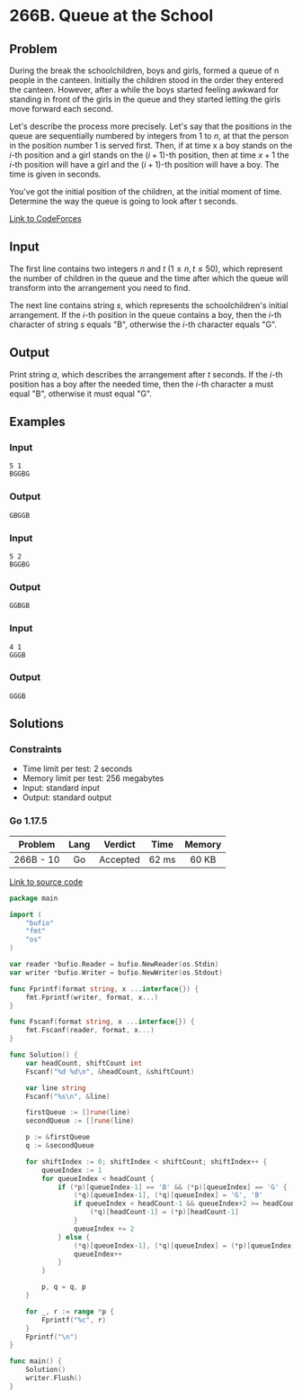 # 266B. Queue at the School

## Problem

During the break the schoolchildren, boys and girls, formed a queue of n people in the canteen. Initially the children stood in the order they entered the canteen. However, after a while the boys started feeling awkward for standing in front of the girls in the queue and they started letting the girls move forward each second.

Let's describe the process more precisely. Let's say that the positions in the queue are sequentially numbered by integers from 1 to $n$, at that the person in the position number 1 is served first. Then, if at time x a boy stands on the $i$-th position and a girl stands on the $(i + 1)$-th position, then at time $x + 1$ the $i$-th position will have a girl and the $(i + 1)$-th position will have a boy. The time is given in seconds.

You've got the initial position of the children, at the initial moment of time. Determine the way the queue is going to look after t seconds.

[Link to CodeForces](https://codeforces.com/problemset/problem/266/B)

## Input

The first line contains two integers $n$ and $t$ ($1 \leq n, t \leq 50$), which represent the number of children in the queue and the time after which the queue will transform into the arrangement you need to find.

The next line contains string $s$, which represents the schoolchildren's initial arrangement. If the $i$-th position in the queue contains a boy, then the $i$-th
character of string $s$ equals "B", otherwise the $i$-th character equals "G".

## Output

Print string $a$, which describes the arrangement after $t$ seconds. If the $i$-th position has a boy after the needed time, then the $i$-th character a must equal "B", otherwise it must equal "G".

## Examples

### Input

```
5 1
BGGBG
```

### Output

```
GBGGB
```

### Input

```
5 2
BGGBG
```

### Output

```
GGBGB
```

### Input

```
4 1
GGGB
```

### Output

```
GGGB
```

## Solutions

### Constraints

  - Time limit per test: 2 seconds
  - Memory limit per test: 256 megabytes
  - Input: standard input
  - Output: standard output

### Go 1.17.5

|  Problem  |    Lang   |  Verdict | Time  | Memory |
|:---------:|:---------:|:--------:|:-----:|:------:|
| 266B - 10 |    Go     | Accepted | 62 ms |  60 KB  |

[Link to source code](solution.go)

```go
package main

import (
	"bufio"
	"fmt"
	"os"
)

var reader *bufio.Reader = bufio.NewReader(os.Stdin)
var writer *bufio.Writer = bufio.NewWriter(os.Stdout)

func Fprintf(format string, x ...interface{}) {
	fmt.Fprintf(writer, format, x...)
}

func Fscanf(format string, x ...interface{}) {
	fmt.Fscanf(reader, format, x...)
}

func Solution() {
	var headCount, shiftCount int
	Fscanf("%d %d\n", &headCount, &shiftCount)

	var line string
	Fscanf("%s\n", &line)

	firstQueue := []rune(line)
	secondQueue := []rune(line)

	p := &firstQueue
	q := &secondQueue

	for shiftIndex := 0; shiftIndex < shiftCount; shiftIndex++ {
		queueIndex := 1
		for queueIndex < headCount {
			if (*p)[queueIndex-1] == 'B' && (*p)[queueIndex] == 'G' {
				(*q)[queueIndex-1], (*q)[queueIndex] = 'G', 'B'
				if queueIndex < headCount-1 && queueIndex+2 >= headCount {
					(*q)[headCount-1] = (*p)[headCount-1]
				}
				queueIndex += 2
			} else {
				(*q)[queueIndex-1], (*q)[queueIndex] = (*p)[queueIndex-1], (*p)[queueIndex]
				queueIndex++
			}
		}

		p, q = q, p
	}

	for _, r := range *p {
		Fprintf("%c", r)
	}
	Fprintf("\n")
}

func main() {
	Solution()
	writer.Flush()
}
```
